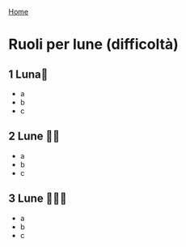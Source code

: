 [Home](/wherewolf-rules)

# Ruoli per lune (difficoltà)

## 1 Luna🌙

- a
- b
- c

## 2 Lune 🌙🌙

- a
- b
- c

## 3 Lune 🌙🌙🌙

- a
- b
- c
